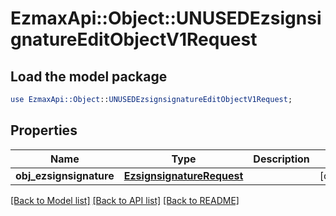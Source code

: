# EzmaxApi::Object::UNUSEDEzsignsignatureEditObjectV1Request

## Load the model package
```perl
use EzmaxApi::Object::UNUSEDEzsignsignatureEditObjectV1Request;
```

## Properties
Name | Type | Description | Notes
------------ | ------------- | ------------- | -------------
**obj_ezsignsignature** | [**EzsignsignatureRequest**](EzsignsignatureRequest.md) |  | [optional] 

[[Back to Model list]](../README.md#documentation-for-models) [[Back to API list]](../README.md#documentation-for-api-endpoints) [[Back to README]](../README.md)


